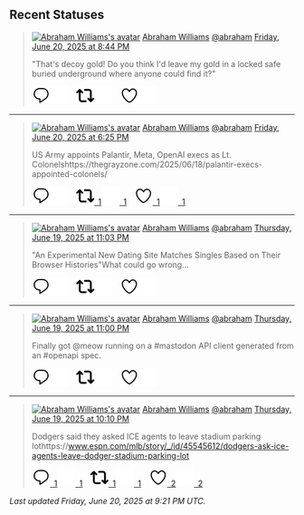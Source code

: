 ## Recent Statuses

> <a href="https://indieweb.social/@abraham"><img alt="Abraham Williams's avatar" src="https://cdn.masto.host/indiewebsocial/accounts/avatars/109/292/540/382/343/163/original/d00f2e03ce9c85b1.jpg" height="24" width="24" ></a> [Abraham Williams](https://indieweb.social/@abraham) [@abraham](https://indieweb.social/@abraham) [Friday, June 20, 2025 at 8:44 PM](https://indieweb.social/@abraham/114717640243080431)
>
> &quot;That&#39;s decoy gold! Do you think I&#39;d leave my gold in a locked safe buried underground where anyone could find it?&quot;
>
> [![Reply](./images/reply_light.svg#gh-light-mode-only "Reply")](https://indieweb.social/@abraham/114717640243080431#gh-light-mode-only)[![Reply](./images/reply.svg#gh-dark-mode-only "Reply")](https://indieweb.social/@abraham/114717640243080431#gh-dark-mode-only)&emsp;[![Boost](./images/retweet_light.svg#gh-light-mode-only "Boost")](https://indieweb.social/@abraham/114717640243080431#gh-light-mode-only)[![Boost](./images/retweet.svg#gh-dark-mode-only "Boost")](https://indieweb.social/@abraham/114717640243080431#gh-dark-mode-only)&emsp;[![Favorite](./images/like_light.svg#gh-light-mode-only "Favorite")](https://indieweb.social/@abraham/114717640243080431#gh-light-mode-only)[![Favorite](./images/like.svg#gh-dark-mode-only "Favorite")](https://indieweb.social/@abraham/114717640243080431#gh-dark-mode-only)


---

> <a href="https://indieweb.social/@abraham"><img alt="Abraham Williams's avatar" src="https://cdn.masto.host/indiewebsocial/accounts/avatars/109/292/540/382/343/163/original/d00f2e03ce9c85b1.jpg" height="24" width="24" ></a> [Abraham Williams](https://indieweb.social/@abraham) [@abraham](https://indieweb.social/@abraham) [Friday, June 20, 2025 at 6:25 PM](https://indieweb.social/@abraham/114717092204946301)
>
> US Army appoints Palantir, Meta, OpenAI execs as Lt. Colonelshttps://thegrayzone.com/2025/06/18/palantir-execs-appointed-colonels/
>
> [![Reply](./images/reply_light.svg#gh-light-mode-only "Reply")](https://indieweb.social/@abraham/114717092204946301#gh-light-mode-only)[![Reply](./images/reply.svg#gh-dark-mode-only "Reply")](https://indieweb.social/@abraham/114717092204946301#gh-dark-mode-only)&emsp;[![Boost](./images/retweet_light.svg#gh-light-mode-only "Boost")&ensp;1](https://indieweb.social/@abraham/114717092204946301#gh-light-mode-only)[![Boost](./images/retweet.svg#gh-dark-mode-only "Boost")&ensp;1](https://indieweb.social/@abraham/114717092204946301#gh-dark-mode-only)&emsp;[![Favorite](./images/like_light.svg#gh-light-mode-only "Favorite")&ensp;1](https://indieweb.social/@abraham/114717092204946301#gh-light-mode-only)[![Favorite](./images/like.svg#gh-dark-mode-only "Favorite")&ensp;1](https://indieweb.social/@abraham/114717092204946301#gh-dark-mode-only)


---

> <a href="https://indieweb.social/@abraham"><img alt="Abraham Williams's avatar" src="https://cdn.masto.host/indiewebsocial/accounts/avatars/109/292/540/382/343/163/original/d00f2e03ce9c85b1.jpg" height="24" width="24" ></a> [Abraham Williams](https://indieweb.social/@abraham) [@abraham](https://indieweb.social/@abraham) [Thursday, June 19, 2025 at 11:03 PM](https://indieweb.social/@abraham/114712526122538712)
>
> &quot;An Experimental New Dating Site Matches Singles Based on Their Browser Histories&quot;What could go wrong...
>
> [![Reply](./images/reply_light.svg#gh-light-mode-only "Reply")](https://indieweb.social/@abraham/114712526122538712#gh-light-mode-only)[![Reply](./images/reply.svg#gh-dark-mode-only "Reply")](https://indieweb.social/@abraham/114712526122538712#gh-dark-mode-only)&emsp;[![Boost](./images/retweet_light.svg#gh-light-mode-only "Boost")](https://indieweb.social/@abraham/114712526122538712#gh-light-mode-only)[![Boost](./images/retweet.svg#gh-dark-mode-only "Boost")](https://indieweb.social/@abraham/114712526122538712#gh-dark-mode-only)&emsp;[![Favorite](./images/like_light.svg#gh-light-mode-only "Favorite")](https://indieweb.social/@abraham/114712526122538712#gh-light-mode-only)[![Favorite](./images/like.svg#gh-dark-mode-only "Favorite")](https://indieweb.social/@abraham/114712526122538712#gh-dark-mode-only)


---

> <a href="https://indieweb.social/@abraham"><img alt="Abraham Williams's avatar" src="https://cdn.masto.host/indiewebsocial/accounts/avatars/109/292/540/382/343/163/original/d00f2e03ce9c85b1.jpg" height="24" width="24" ></a> [Abraham Williams](https://indieweb.social/@abraham) [@abraham](https://indieweb.social/@abraham) [Thursday, June 19, 2025 at 11:00 PM](https://indieweb.social/@abraham/114712513520751589)
>
> Finally got @meow running on a #mastodon API client generated from an #openapi spec.
>
> [![Reply](./images/reply_light.svg#gh-light-mode-only "Reply")](https://indieweb.social/@abraham/114712513520751589#gh-light-mode-only)[![Reply](./images/reply.svg#gh-dark-mode-only "Reply")](https://indieweb.social/@abraham/114712513520751589#gh-dark-mode-only)&emsp;[![Boost](./images/retweet_light.svg#gh-light-mode-only "Boost")](https://indieweb.social/@abraham/114712513520751589#gh-light-mode-only)[![Boost](./images/retweet.svg#gh-dark-mode-only "Boost")](https://indieweb.social/@abraham/114712513520751589#gh-dark-mode-only)&emsp;[![Favorite](./images/like_light.svg#gh-light-mode-only "Favorite")](https://indieweb.social/@abraham/114712513520751589#gh-light-mode-only)[![Favorite](./images/like.svg#gh-dark-mode-only "Favorite")](https://indieweb.social/@abraham/114712513520751589#gh-dark-mode-only)


---

> <a href="https://indieweb.social/@abraham"><img alt="Abraham Williams's avatar" src="https://cdn.masto.host/indiewebsocial/accounts/avatars/109/292/540/382/343/163/original/d00f2e03ce9c85b1.jpg" height="24" width="24" ></a> [Abraham Williams](https://indieweb.social/@abraham) [@abraham](https://indieweb.social/@abraham) [Thursday, June 19, 2025 at 10:10 PM](https://indieweb.social/@abraham/114712315601303766)
>
> Dodgers said they asked ICE agents to leave stadium parking lothttps://www.espn.com/mlb/story/_/id/45545612/dodgers-ask-ice-agents-leave-dodger-stadium-parking-lot
>
> [![Reply](./images/reply_light.svg#gh-light-mode-only "Reply")&ensp;1](https://indieweb.social/@abraham/114712315601303766#gh-light-mode-only)[![Reply](./images/reply.svg#gh-dark-mode-only "Reply")&ensp;1](https://indieweb.social/@abraham/114712315601303766#gh-dark-mode-only)&emsp;[![Boost](./images/retweet_light.svg#gh-light-mode-only "Boost")&ensp;1](https://indieweb.social/@abraham/114712315601303766#gh-light-mode-only)[![Boost](./images/retweet.svg#gh-dark-mode-only "Boost")&ensp;1](https://indieweb.social/@abraham/114712315601303766#gh-dark-mode-only)&emsp;[![Favorite](./images/like_light.svg#gh-light-mode-only "Favorite")&ensp;2](https://indieweb.social/@abraham/114712315601303766#gh-light-mode-only)[![Favorite](./images/like.svg#gh-dark-mode-only "Favorite")&ensp;2](https://indieweb.social/@abraham/114712315601303766#gh-dark-mode-only)


_Last updated Friday, June 20, 2025 at 9:21 PM UTC._
